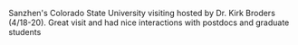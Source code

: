 ---
---
Sanzhen's Colorado State University visiting hosted by Dr. Kirk Broders (4/18-20). Great visit and had nice interactions with postdocs and graduate students